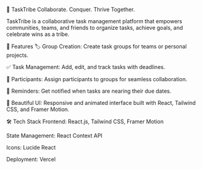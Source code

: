 📝 TaskTribe
Collaborate. Conquer. Thrive Together.

TaskTribe is a collaborative task management platform that empowers communities, teams, and friends to organize tasks, achieve goals, and celebrate wins as a tribe.

🚀 Features
🏷️ Group Creation: Create task groups for teams or personal projects.

✅ Task Management: Add, edit, and track tasks with deadlines.

👥 Participants: Assign participants to groups for seamless collaboration.

📅 Reminders: Get notified when tasks are nearing their due dates.

🎨 Beautiful UI: Responsive and animated interface built with React, Tailwind CSS, and Framer Motion.

🛠 Tech Stack
Frontend: React.js, Tailwind CSS, Framer Motion

State Management: React Context API

Icons: Lucide React

Deployment: Vercel